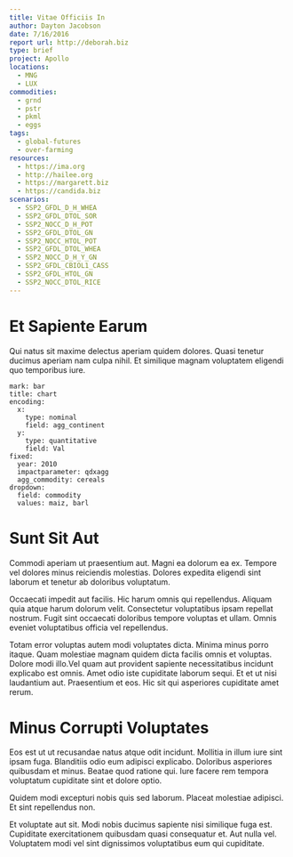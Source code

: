```yaml
---
title: Vitae Officiis In
author: Dayton Jacobson
date: 7/16/2016
report url: http://deborah.biz
type: brief
project: Apollo
locations:
  - MNG
  - LUX
commodities:
  - grnd
  - pstr
  - pkml
  - eggs
tags:
  - global-futures
  - over-farming
resources:
  - https://ima.org
  - http://hailee.org
  - https://margarett.biz
  - https://candida.biz
scenarios:
  - SSP2_GFDL_D_H_WHEA
  - SSP2_GFDL_DTOL_SOR
  - SSP2_NOCC_D_H_POT
  - SSP2_GFDL_DTOL_GN
  - SSP2_NOCC_HTOL_POT
  - SSP2_GFDL_DTOL_WHEA
  - SSP2_NOCC_D_H_Y_GN
  - SSP2_GFDL_CBIOL1_CASS
  - SSP2_GFDL_HTOL_GN
  - SSP2_NOCC_DTOL_RICE
---
```

# Et Sapiente Earum
Qui natus sit maxime delectus aperiam quidem dolores. Quasi tenetur ducimus aperiam nam culpa nihil. Et similique magnam voluptatem eligendi quo temporibus iure.

```vis
mark: bar
title: chart
encoding:
  x:
    type: nominal
    field: agg_continent
  y:
    type: quantitative
    field: Val
fixed:
  year: 2010
  impactparameter: qdxagg
  agg_commodity: cereals
dropdown:
  field: commodity
  values: maiz, barl
```

# Sunt Sit Aut
Commodi aperiam ut praesentium aut. Magni ea dolorum ea ex. Tempore vel dolores minus reiciendis molestias. Dolores expedita eligendi sint laborum et tenetur ab doloribus voluptatum.
 Occaecati impedit aut facilis. Hic harum omnis qui repellendus. Aliquam quia atque harum dolorum velit. Consectetur voluptatibus ipsam repellat nostrum. Fugit sint occaecati doloribus tempore voluptas et ullam. Omnis eveniet voluptatibus officia vel repellendus.
 Totam error voluptas autem modi voluptates dicta. Minima minus porro itaque. Quam molestiae magnam quidem dicta facilis omnis et voluptas. Dolore modi illo.Vel quam aut provident sapiente necessitatibus incidunt explicabo est omnis. Amet odio iste cupiditate laborum sequi. Et et ut nisi laudantium aut. Praesentium et eos. Hic sit qui asperiores cupiditate amet rerum.

# Minus Corrupti Voluptates
Eos est ut ut recusandae natus atque odit incidunt. Mollitia in illum iure sint ipsam fuga. Blanditiis odio eum adipisci explicabo. Doloribus asperiores quibusdam et minus. Beatae quod ratione qui. Iure facere rem tempora voluptatum cupiditate sint et dolore optio.
 Quidem modi excepturi nobis quis sed laborum. Placeat molestiae adipisci. Et sint repellendus non.
 Et voluptate aut sit. Modi nobis ducimus sapiente nisi similique fuga est. Cupiditate exercitationem quibusdam quasi consequatur et. Aut nulla vel. Voluptatem modi vel sint dignissimos voluptatibus eum qui cupiditate.
